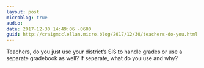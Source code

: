 ```yaml
---
layout: post
microblog: true
audio: 
date: 2017-12-30 14:49:06 -0600
guid: http://craigmcclellan.micro.blog/2017/12/30/teachers-do-you.html
---
```

Teachers, do you just use your district’s SIS to handle grades or use a separate gradebook as well? If separate, what do you use and why?
